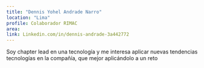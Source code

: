 ```yaml
---
title: "Dennis Yohel Andrade Narro"
location: "Lima"
profile: Colaborador RIMAC
area: 
link: Linkedin.com/in/dennis-andrade-3a442772
---
```


Soy chapter lead en una tecnología y me interesa aplicar nuevas tendencias tecnologías en la compañía, que mejor aplicándolo a un reto